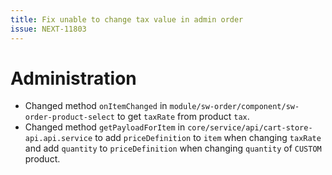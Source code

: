 ```yaml
---
title: Fix unable to change tax value in admin order
issue: NEXT-11803
---
```

# Administration
* Changed method `onItemChanged` in `module/sw-order/component/sw-order-product-select` to get `taxRate` from product `tax`.
* Changed method `getPayloadForItem` in `core/service/api/cart-store-api.api.service` to add `priceDefinition` to `item` when changing `taxRate` and add `quantity` to `priceDefinition` when changing `quantity` of `CUSTOM` product.
